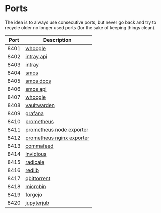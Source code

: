 # Ports

The idea is to always use consecutive ports, but never go back and try to recycle older no longer used ports (for the sake of keeping things clean).

| Port | Description                                                                 |
| ---- | --------------------------------------------------------------------------- |
| 8401 | [whoogle](../hosts/nixos/lapetus/services/whoogle.nix)                      |
| 8402 | [intray api](../hosts/nixos/lapetus/services/intray.nix)                    |
| 8403 | [intray](../hosts/nixos/lapetus/services/intray.nix)                        |
| 8404 | [smos](../hosts/nixos/lapetus/services/smos.nix)                            |
| 8405 | [smos docs](../hosts/nixos/lapetus/services/smos.nix)                       |
| 8406 | [smos api](../hosts/nixos/lapetus/services/smos.nix)                        |
| 8407 | [whoogle](../hosts/nixos/lapetus/services/whoogle.nix)                      |
| 8408 | [vaultwarden](../hosts/nixos/lapetus/services/vaultwarden.nix)              |
| 8409 | [grafana](../hosts/nixos/lapetus/services/grafana.nix)                      |
| 8410 | [prometheus](../hosts/nixos/lapetus/services/prometheus.nix)                |
| 8411 | [prometheus node exporter](../hosts/nixos/lapetus/services/prometheus.nix)  |
| 8412 | [prometheus nginx exporter](../hosts/nixos/lapetus/services/prometheus.nix) |
| 8413 | [commafeed](../hosts/nixos/lapetus/services/commafeed.nix)                  |
| 8414 | [invidious](../hosts/nixos/lapetus/services/invidious.nix)                  |
| 8415 | [radicale](../hosts/nixos/lapetus/services/radicale.nix)                    |
| 8416 | [redlib](../hosts/nixos/lapetus/services/redlib.nix)                        |
| 8417 | [qbittorrent](../hosts/nixos/lapetus/services/qbittorrent.nix)              |
| 8418 | [microbin](../hosts/nixos/lapetus/services/microbin.nix)                    |
| 8419 | [forgejo](../hosts/nixos/lapetus/services/forgejo.nix)                      |
| 8420 | [jupyterjub](../hosts/nixos/lapetus/services/jupyter.nix)                   |
